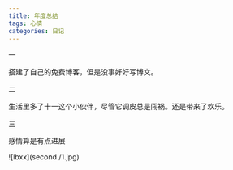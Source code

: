 ```yaml
---
title: 年度总结
tags: 心情
categories: 日记
---
```

一

搭建了自己的免费博客，但是没事好好写博文。

二

生活里多了十一这个小伙伴，尽管它调皮总是闯祸。还是带来了欢乐。

三

感情算是有点进展

![lbxx](second /1.jpg)